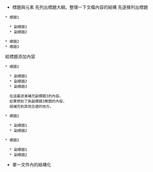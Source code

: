 * 標題與元素
先列出標題大綱，整理一下文檔內容的結構
先逐條列出標題

```
* 標題1

  * 副標題1
  * 副標題2
  
* 標題2
* 標題3
```

給標題添加內容

```
* 標題1
  
  * 副標題1
  * 副標題2
  * 副標題3
  
  在這裏逐漸補充副標題3的內容。
  如果想到了與副標題3無關的內容，
  就補充到其他合適的地方。

* 標題2

  * 副標題1
  * 副標題2
  
* 標題3

  * 副標題1
  * 副標題2
```

* 單一文件內的結構化

